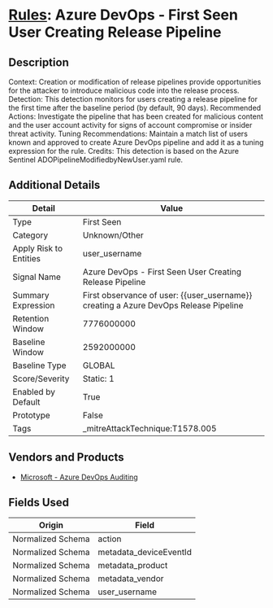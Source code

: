 # [Rules](README.md): Azure DevOps - First Seen User Creating Release Pipeline

## Description
Context:
Creation or modification of release pipelines provide opportunities for the attacker to introduce malicious code into the release process.
Detection:
This detection monitors for users creating a release pipeline for the first time after the baseline period (by default, 90 days).
Recommended Actions:
Investigate the pipeline that has been created for malicious content and the user account activity for signs of account compromise or insider threat activity.
Tuning Recommendations:
Maintain a match list of users known and approved to create Azure DevOps pipeline and add it as a tuning expression for the rule.
Credits:
This detection is based on the Azure Sentinel ADOPipelineModifiedbyNewUser.yaml rule.

## Additional Details
|Detail|Value|
|----|----|
|Type|First Seen|
|Category|Unknown/Other|
|Apply Risk to Entities|user_username|
|Signal Name|Azure DevOps - First Seen User Creating Release Pipeline|
|Summary Expression|First observance of user: {{user_username}} creating a Azure DevOps Release Pipeline|
|Retention Window|7776000000|
|Baseline Window|2592000000|
|Baseline Type|GLOBAL|
|Score/Severity|Static: 1|
|Enabled by Default|True|
|Prototype|False|
|Tags|_mitreAttackTechnique:T1578.005|
## Vendors and Products
- [Microsoft - Azure DevOps Auditing](../products/c3b61ddb-4d2d-497c-b873-28938036b67b.md)


## Fields Used

|Origin|Field|
|----|----|
|Normalized Schema|action|
|Normalized Schema|metadata_deviceEventId|
|Normalized Schema|metadata_product|
|Normalized Schema|metadata_vendor|
|Normalized Schema|user_username|



